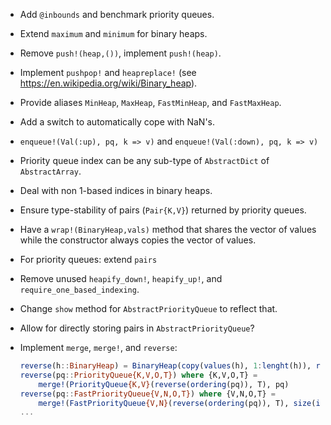 - Add `@inbounds` and benchmark priority queues.

- Extend `maximum` and `minimum` for binary heaps.

- Remove `push!(heap,())`, implement `push!(heap)`.

- Implement `pushpop!` and `heapreplace!` (see
  https://en.wikipedia.org/wiki/Binary_heap).

- Provide aliases `MinHeap`, `MaxHeap`, `FastMinHeap`, and `FastMaxHeap`.

- Add a switch to automatically cope with NaN's.

- `enqueue!(Val(:up), pq, k => v)` and `enqueue!(Val(:down), pq, k => v)`

- Priority queue index can be any sub-type of `AbstractDict` of `AbstractArray`.

- Deal with non 1-based indices in binary heaps.

- Ensure type-stability of pairs (`Pair{K,V}`) returned by priority queues.

- Have a `wrap!(BinaryHeap,vals)` method that shares the vector of values while
  the constructor always copies the vector of values.

- For priority queues: extend `pairs`

- Remove unused `heapify_down!`, `heapify_up!`, and
  `require_one_based_indexing`.

- Change `show` method for `AbstractPriorityQueue` to reflect that.

- Allow for directly storing pairs in `AbstractPriorityQueue`?

- Implement `merge`, `merge!`, and `reverse`:
  ```julia
  reverse(h::BinaryHeap) = BinaryHeap(copy(values(h), 1:lenght(h)), reverse(ordering(h)))
  reverse(pq::PriorityQueue{K,V,O,T}) where {K,V,O,T} =
      merge!(PriorityQueue{K,V}(reverse(ordering(pq)), T), pq)
  reverse(pq::FastPriorityQueue{V,N,O,T}) where {V,N,O,T} =
      merge!(FastPriorityQueue{V,N}(reverse(ordering(pq)), T), size(index(pq)); pq)
  ...
  ```
